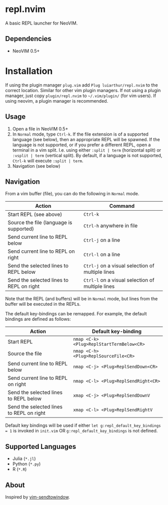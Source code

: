 # repl.nvim
A basic REPL launcher for NeoVIM.

## Dependencies
- NeoVIM 0.5+

# Installation
If using the plugin manager `plug.vim` add `Plug luiarthur/repl.nvim` to the
correct location. Similar for other vim plugin managers. If not using a plugin
manager, just copy `plugin/repl.nvim` to `~/.vim/plugin/` (for vim users). If
using neovim, a plugin manager is recommended.

## Usage
1. Open a file in NeoVIM 0.5+
2. In `Normal` mode, type `Ctrl-k`. If the file extension is of a supported
   language (see below), then an appropriate REPL will be spawned. If the
   language is not supported, or if you prefer a different REPL, open a
   terminal in a vim split. I.e. using either `:split | term` (horizontal
   split) or `:vsplit | term` (vertical split). By default, if a language is
   not supported, `Ctrl-k` will execute `:split | term`.
3. Navigation (see below)

## Navigation

From a vim buffer (file), you can do the following in `Normal` mode.

Action                                   | Command
---------------------------------------- |------------------------------------------------ 
Start REPL (see above)                   |`Ctrl-k`
Source the file (language is supported)  |`Ctrl-h` anywhere in file
Send current line to REPL below          |`Ctrl-j` on a line
Send current line to REPL on right       |`Ctrl-l` on a line
Send the selected lines to REPL below    |`Ctrl-j` on a visual selection of multiple lines 
Send the selected lines to REPL on right |`Ctrl-l` on a visual selection of multiple lines 

Note that the REPL (and buffers) will be in `Normal` mode, but lines from the
buffer will be executed in the REPLs.

The default key-bindings can be remapped. For example, the default bindings are
defined as follows:

Action                                   | Default key-binding
---------------------------------------- |------------------------------------------------ 
Start REPL                               | `nmap <C-k> <Plug>ReplStartTermBelow<CR>`
Source the file                          | `nmap <C-h> <Plug>ReplSourceFile<CR>`
Send current line to REPL below          | `nmap <C-j> <Plug>ReplSendDown<CR>`
Send current line to REPL on right       | `nmap <C-l> <Plug>ReplSendRight<CR>`
Send the selected lines to REPL below    | `xmap <C-j> <Plug>ReplSendDownV`
Send the selected lines to REPL on right | `xmap <C-l> <Plug>ReplSendRightV`

Default key bindings will be used if either `let g:repl_default_key_bindings = 1`
is invoked in `init.vim` OR `g:repl_default_key_bindings` is not defined.

## Supported Languages
- Julia (`*.jl`)
- Python (`*.py`)
- R (`*.R`)

## About
Inspired by [vim-sendtowindow][1].

[1]: https://github.com/karoliskoncevicius/vim-sendtowindow.
